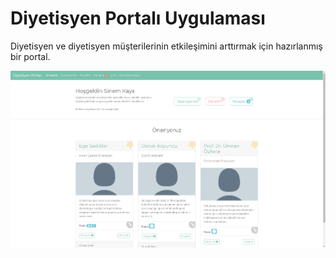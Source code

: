 
# Diyetisyen Portalı Uygulaması
Diyetisyen ve diyetisyen müşterilerinin etkileşimini arttırmak için hazırlanmış bir portal.

![](/screenshots/screenshot-homepage-user.png)

